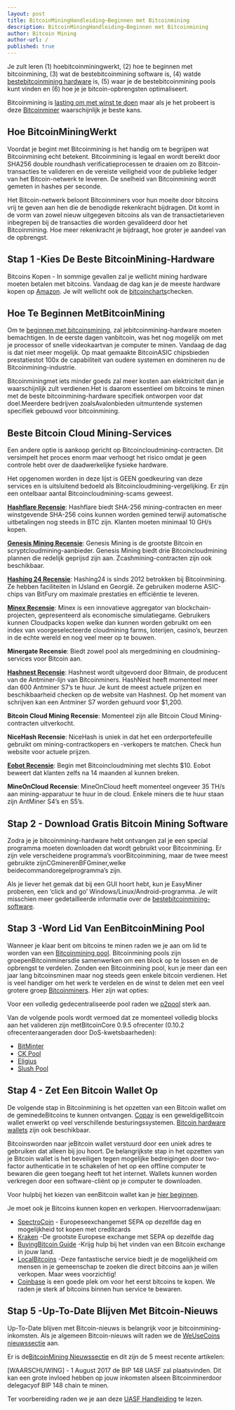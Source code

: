 ```yaml
---
layout: post
title: BitcoinMiningHandleiding–Beginnen met Bitcoinmining
description: BitcoinMiningHandleiding–Beginnen met Bitcoinmining
author: Bitcoin Mining
author-url: /
published: true
---
```


Je zult leren (1) hoebitcoinminingwerkt, (2) hoe te beginnen met bitcoinmining, (3) wat de bestebitcoinmining software is, (4) watde <a href="https://www.bitcoinmining.com/bitcoin-mining-hardware/">bestebitcoinmining hardware</a> is, (5) waar je de bestebitcoinmining pools kunt vinden en (6) hoe je je bitcoin-opbrengsten optimaliseert.

Bitcoinmining is <a href="https://www.bitcoinmining.com/bitcoin-mining-profitability/">lasting om met winst te doen</a> maar als je het probeert is deze <a href="http://geni.us/37CM">Bitcoinminer</a> waarschijnlijk je beste kans. 

<h2>Hoe BitcoinMiningWerkt</h2>

Voordat je begint met Bitcoinmining is het handig om te begrijpen wat Bitcoinmining echt betekent. Bitcoinmining is legaal en wordt bereikt door SHA256 double roundhash verificatieprocessen te draaien om zo Bitcoin-transacties te valideren en de vereiste veiligheid voor de publieke ledger van het Bitcoin-netwerk te leveren. De snelheid van Bitcoinmining wordt gemeten in hashes per seconde.

Het Bitcoin-netwerk beloont Bitcoinminers voor hun moeite door bitcoins vrij te geven aan hen die de benodigde rekenkracht bijdragen. Dit komt in de vorm van zowel nieuw uitgegeven bitcoins als van de transactietarieven inbegrepen bij de transacties die worden gevalideerd door het Bitcoinmining. Hoe meer rekenkracht je bijdraagt, hoe groter je aandeel van de opbrengst.

<h2>Stap 1 -Kies De Beste BitcoinMining-Hardware</h2>

Bitcoins Kopen - In sommige gevallen zal je wellicht mining hardware moeten betalen met bitcoins. Vandaag de dag kan je de meeste hardware kopen op <a href="http://geni.us/37CM">Amazon</a>. Je wilt wellicht ook de <a href="http://www.bitcoincharts.com/">bitcoincharts</a>checken.

<h2>Hoe Te Beginnen MetBitcoinMining</h2>

Om te <a href="https://www.bitcoinmining.com/bitcoin-mining-for-beginners-how-to-mine-bitcoins/">beginnen met bitcoinsmining</a>, zal jebitcoinmining-hardware moeten bemachtigen. In de eerste dagen vanbitcoin, was het nog mogelijk om met je processor of snelle videokaartvan je computer te minen. Vandaag de dag is dat niet meer mogelijk. Op maat gemaakte BitcoinASIC chipsbieden prestatiestot 100x de capabiliteit van oudere systemen en domineren nu de Bitcoinmining-industrie.

Bitcoinminingmet iets minder goeds zal meer kosten aan elektriciteit dan je waarschijnlijk zult verdienen.Het is daarom essentieel om bitcoins te minen met de beste bitcoinmining-hardware specifiek ontworpen voor dat doel.Meerdere bedrijven zoalsAvalonbieden uitmuntende systemen specifiek gebouwd voor bitcoinmining.

<h2>Beste Bitcoin Cloud Mining-Services</h2>

Een andere optie is aankoop gericht op Bitcoincloudmining-contracten. Dit versimpelt het proces enorm maar verhoogt het risico omdat je geen controle hebt over de daadwerkelijke fysieke hardware.

Het opgenomen worden in deze lijst is GEEN goedkeuring van deze services en is uitsluitend bedoeld als Bitcoincloudmining-vergelijking. Er zijn een ontelbaar aantal Bitcoincloudmining-scams geweest.

<strong><a href="http://geni.us/hashflare">Hashflare Recensie</a></strong>: Hashflare biedt SHA-256 mining-contracten en meer winstgevende SHA-256 coins kunnen worden gemined terwijl automatische uitbetalingen nog steeds in BTC zijn. Klanten moeten minimaal 10 GH/s kopen.

<strong><a href="http://geni.us/advendorgm">Genesis Mining Recensie</a></strong>: Genesis Mining is de grootste Bitcoin en scryptcloudmining-aanbieder. Genesis Mining biedt drie Bitcoincloudmining plannen die redelijk geprijsd zijn aan. Zcashmining-contracten zijn ook beschikbaar.

<strong><a href="http://geni.us/hashing24">Hashing 24 Recensie</a></strong>: Hashing24 is sinds 2012 betrokken bij Bitcoinmining. Ze hebben faciliteiten in IJsland en Georgië. Ze gebruiken moderne ASIC-chips van BitFury om maximale prestaties en efficiëntie te leveren.

<strong><a href="http://geni.us/minex">Minex Recensie</a></strong>: Minex is een innovatieve aggregator van blockchain-projecten, gepresenteerd als economische simulatiegame. Gebruikers kunnen Cloudpacks kopen welke dan kunnen worden gebruikt om een index van voorgeselecteerde cloudmining farms, loterijen, casino’s, beurzen in de echte wereld en nog veel meer op te bouwen.

<strong>Minergate Recensie</strong>: Biedt zowel pool als mergedmining en cloudmining-services voor Bitcoin aan.

<strong><a href="http://geni.us/advendorgm">Hashnest Recensie</a></strong>: Hashnest wordt uitgevoerd door Bitmain, de producent van de Antminer-lijn van Bitcoinminers. HashNest heeft momenteel meer dan 600 Antminer S7’s te huur. Je kunt de meest actuele prijzen en beschikbaarheid checken op de website van Hashnest. Op het moment van schrijven kan een Antminer S7 worden gehuurd voor $1,200.

<strong>Bitcoin Cloud Mining Recensie</strong>: Momenteel zijn alle Bitcoin Cloud Mining-contracten uitverkocht.

<strong>NiceHash Recensie</strong>: NiceHash is uniek in dat het een orderportefeuille gebruikt om mining-contractkopers en -verkopers te matchen. Check hun website voor actuele prijzen.

<strong><a href="http://geni.us/hashflare">Eobot Recensie</a></strong>: Begin met Bitcoincloudmining met slechts $10. Eobot beweert dat klanten zelfs na 14 maanden al kunnen breken.

<strong>MineOnCloud Recensie</strong>: MineOnCloud heeft momenteel ongeveer 35 TH/s aan mining-apparatuur te huur in de cloud. Enkele miners die te huur staan zijn AntMiner S4’s en S5’s.

<h2>Stap 2 - Download Gratis Bitcoin Mining Software</h2>

Zodra je je bitcoinmining-hardware hebt ontvangen zal je een special programma moeten downloaden dat wordt gebruikt voor Bitcoinmining. Er zijn vele verscheidene programma’s voorBitcoinmining, maar de twee meest gebruikte zijnCGminerenBFGminer,welke beidecommandoregelprogramma’s zijn.

Als je liever het gemak dat bij een GUI hoort hebt, kun je EasyMiner proberen, een ‘click and go’ Windows/Linux/Android-programma.
Je wilt misschien meer gedetailleerde informatie over de <a href="https://www.bitcoinmining.com/bitcoin-mining-software/">bestebitcoinmining-software</a>.

<h2>Stap 3 -Word Lid Van EenBitcoinMining Pool</h2>

Wanneer je klaar bent om bitcoins te minen raden we je aan om lid te worden van een <a href="https://www.bitcoinmining.com/bitcoin-mining-pools/">Bitcoinmining pool</a>. Bitcoinmining pools zijn groepenBitcoinminersdie samenwerken om een block op te lossen en de opbrengst te verdelen. Zonden een Bitcoinmining pool, kun je meer dan een jaar lang bitcoinsminen maar nog steeds geen enkele bitcoin verdienen. Het is veel handiger om het werk te verdelen en de winst te delen met een veel grotere groep <a href="https://www.bitcoinminer.com/">Bitcoinminers</a>. Hier zijn wat opties:

Voor een volledig gedecentraliseerde pool raden we <a href="http://p2pool.in/">p2pool</a> sterk aan.

Van de volgende pools wordt vermoed dat ze momenteel volledig blocks aan het valideren zijn metBitcoinCore 0.9.5 ofrecenter (0.10.2 ofrecenteraangeraden door DoS-kwetsbaarheden):
<ul>
<li><a href="https://bitminter.com/">BitMinter</a></li>
<li><a href="http://www.kano.is/">CK Pool</a></li>
<li><a href="http://eligius.st/~gateway/">Eligius</a></li>
<li><a href="https://en.bitcoin.it/wiki/Bitcoin_Pooled_Mining">Slush Pool</a></li>
</ul>
<h2>Stap 4 - Zet Een Bitcoin Wallet Op</h2>

De volgende stap in Bitcoinmining is het opzetten van een Bitcoin wallet om de geminedeBitcoins te kunnen ontvangen. <a href="http://geni.us/copay">Copay</a> is een geweldigeBitcoin wallet enwerkt op veel verschillende besturingssystemen. <a href="http://geni.us/ledger">Bitcoin hardware wallets</a> zijn ook beschikbaar.

Bitcoinsworden naar jeBitcoin wallet verstuurd door een uniek adres te gebruiken dat alleen bij jou hoort. De belangrijkste stap in het opzetten van je Bitcoin wallet is het beveiligen tegen mogelijke bedreigingen door two-factor authenticatie in te schakelen of het op een offline computer te bewaren die geen toegang heeft tot het internet. Wallets kunnen worden verkregen door een software-cliënt op je computer te downloaden.

Voor hulpbij het kiezen van eenBitcoin wallet kan je <a href="https://www.weusecoins.com/en/find-the-best-bitcoin-wallet/">hier beginnen</a>.

Je moet ook je Bitcoins kunnen kopen en verkopen. Hiervoorradenwijaan:
<ul>
<li><a href="http://geni.us/spectrocoin">SpectroCoin</a> - Europeseexchangemet SEPA op dezelfde dag en mogelijkheid tot kopen met creditcards</li>
<li><a href="https://www.kraken.com/">Kraken</a> -De grootste Europese exchange met SEPA op dezelfde dag</li>
<li><a href="">BuyingBitcoin Guide</a> -Krijg hulp bij het vinden van een Bitcoin exchange in jouw land.</li>
<li><a href="https://www.weusecoins.com/en/how-buy-bitcoins-online-best-bitcoin-exchange-rate-bitcoin-price/">LocalBitcoins</a> -Deze fantastische service biedt je de mogelijkheid om mensen in je gemeenschap te zoeken die direct bitcoins aan je willen verkopen. Maar wees voorzichtig!</li>
<li><a href="http://geni.us/coinbase">Coinbase</a> is een goede plek om voor het eerst bitcoins te kopen. We raden je sterk af bitcoins binnen hun service te bewaren.</li>
</ul>
<h2>Stap 5 -Up-To-Date Blijven Met Bitcoin-Nieuws</h2>
Up-To-Date blijven met Bitcoin-nieuws is belangrijk voor je bitcoinmining-inkomsten. Als je algemeen Bitcoin-nieuws wilt raden we de <a href="https://www.weusecoins.com/news/">WeUseCoins nieuwssectie</a> aan.

Er is de<a href="https://www.bitcoinmining.com/news/">BitcoinMining Nieuwssectie</a> en dit zijn de 5 meest recente artikelen:

[WAARSCHUWING] - 1 August 2017 de BIP 148 UASF zal plaatsvinden. Dit kan een grote invloed hebben op jouw inkomsten alseen Bitcoinminerdoor delegacyof BIP 148 chain te minen.

Ter voorbereiding raden we je aan deze <a href="https://www.weusecoins.com/uasf-guide/">UASF Handleiding</a> te lezen.

